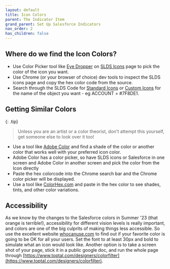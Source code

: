 ```yaml
---
layout: default
title: Icon Colors
parent: The Indicator Item
grand_parent: Set Up Salesforce Indicators
nav_order: 2
has_children: false
---
```


## Where do we find the Icon Colors?

* Use Color Picker tool like [Eye Dropper](https://eyedropper.org/) on [SLDS Icons](https://www.lightningdesignsystem.com/icons/) page to pick the color of the icon you want. 
* Use Chrome (or your browser of choice) dev tools to inspect the SLDS icons page and copy the hex color code from the source.
* Search through the SLDS Code for [Standard Icons](https://github.com/salesforce-ux/design-system/blob/main/design-tokens/bg-standard.yml) or [Custom Icons](https://github.com/salesforce-ux/design-system/blob/main/design-tokens/bg-custom.yml) for the name of the object you want - eg ACCOUNT = #7F8DE1.

## Getting Similar Colors

{: .tip}
>
> Unless you are an artist or a color theorist, don't attempt this yourself, get someone else to look over it too! 

* Use a tool like [Adobe Color](https://color.adobe.com/create/color-wheel) and find a shade of the color or another color that works well with your preferred icon color. 
 * Adobe Color has a color picker, so have SLDS icons or Salesforce in one screen and Adobe Color in another screen and pick the color from the Icon directly
* Paste the hex colorcode into the Chrome search bar and the Chrome color picker will be displayed.
* Use a tool like [ColorHex.com](https://www.color-hex.com/) and paste in the hex color to see shades, tints, and other color variations.
  

## Accessibility
As we know by the changes to the Salesforce colors in Summer '23 (that orange is terrible!), accessibility for different vision levels is really important, and colors are one of the big culprits of making things less accessible. So use the excellent website [whocanuse.com](https://www.whocanuse.com/) to find out if your favorite color is going to be OK for all your users. Set the font to at least 30px and bold to simulate what an icon would look like. Another option is to take a screen shot of your page, stick it in a public google doc, and run the whole page through [https://www.toptal.com/designers/colorfilter](https://www.toptal.com/designers/colorfilter).

